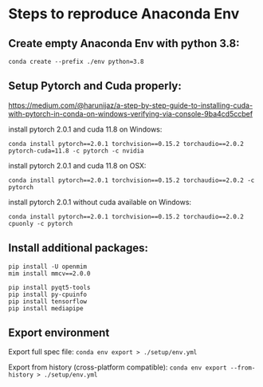 # Steps to reproduce Anaconda Env
## Create empty Anaconda Env with python 3.8: 
`conda create --prefix ./env python=3.8`

## Setup Pytorch and Cuda properly: 
https://medium.com/@harunijaz/a-step-by-step-guide-to-installing-cuda-with-pytorch-in-conda-on-windows-verifying-via-console-9ba4cd5ccbef 

install pytorch 2.0.1 and cuda 11.8 on Windows: 
```
conda install pytorch==2.0.1 torchvision==0.15.2 torchaudio==2.0.2 pytorch-cuda=11.8 -c pytorch -c nvidia
```

install pytorch 2.0.1 and cuda 11.8 on OSX: 
```
conda install pytorch==2.0.1 torchvision==0.15.2 torchaudio==2.0.2 -c pytorch
```

install pytorch 2.0.1 without cuda available on Windows: 
``` 
conda install pytorch==2.0.1 torchvision==0.15.2 torchaudio==2.0.2 cpuonly -c pytorch 
```

## Install additional packages: 
```
pip install -U openmim
mim install mmcv==2.0.0

pip install pyqt5-tools
pip install py-cpuinfo
pip install tensorflow
pip install mediapipe
```

## Export environment
Export full spec file: 
`conda env export > ./setup/env.yml`

Export from history (cross-platform compatible):
`conda env export --from-history > ./setup/env.yml`



